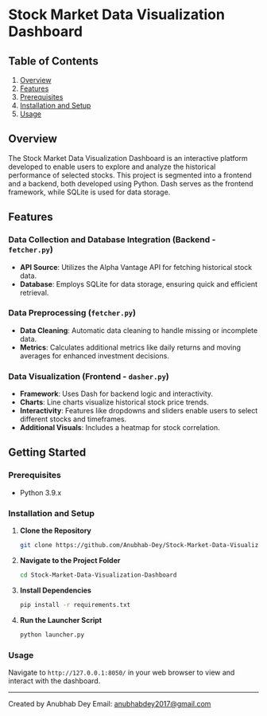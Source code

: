 
# Stock Market Data Visualization Dashboard

## Table of Contents

1. [Overview](#overview)
2. [Features](#features)
3. [Prerequisites](#prerequisites)
4. [Installation and Setup](#installation-and-setup)
5. [Usage](#usage)

## Overview

The Stock Market Data Visualization Dashboard is an interactive platform developed to enable users to explore and analyze the historical performance of selected stocks. This project is segmented into a frontend and a backend, both developed using Python. Dash serves as the frontend framework, while SQLite is used for data storage.

## Features

### Data Collection and Database Integration (Backend - `fetcher.py`)

- **API Source**: Utilizes the Alpha Vantage API for fetching historical stock data.
- **Database**: Employs SQLite for data storage, ensuring quick and efficient retrieval.

### Data Preprocessing (`fetcher.py`)

- **Data Cleaning**: Automatic data cleaning to handle missing or incomplete data.
- **Metrics**: Calculates additional metrics like daily returns and moving averages for enhanced investment decisions.

### Data Visualization (Frontend - `dasher.py`)

- **Framework**: Uses Dash for backend logic and interactivity.
- **Charts**: Line charts visualize historical stock price trends.
- **Interactivity**: Features like dropdowns and sliders enable users to select different stocks and timeframes.
- **Additional Visuals**: Includes a heatmap for stock correlation.

## Getting Started

### Prerequisites

- Python 3.9.x

### Installation and Setup

1. **Clone the Repository**

    ```bash
    git clone https://github.com/Anubhab-Dey/Stock-Market-Data-Visualization-Dashboard.git
    ```

2. **Navigate to the Project Folder**

    ```bash
    cd Stock-Market-Data-Visualization-Dashboard
    ```

3. **Install Dependencies**

    ```bash
    pip install -r requirements.txt
    ```

4. **Run the Launcher Script**

    ```bash
    python launcher.py
    ```

### Usage

Navigate to `http://127.0.0.1:8050/` in your web browser to view and interact with the dashboard.

---

Created by Anubhab Dey
Email: <anubhabdey2017@gmail.com>
